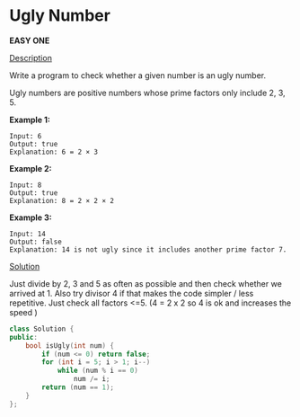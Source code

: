 # Ugly Number

**EASY ONE**

[Description](https://leetcode.com/problems/ugly-number/description/)

Write a program to check whether a given number is an ugly number.

Ugly numbers are positive numbers whose prime factors only include 2, 3, 5.

**Example 1:**
```
Input: 6
Output: true
Explanation: 6 = 2 × 3
```
**Example 2:**
```
Input: 8
Output: true
Explanation: 8 = 2 × 2 × 2
```
**Example 3:**
```
Input: 14
Output: false 
Explanation: 14 is not ugly since it includes another prime factor 7.
```

[Solution](https://leetcode.com/problems/ugly-number/discuss/69214/2-4-lines-every-language)

Just divide by 2, 3 and 5 as often as possible and then check whether we arrived at 1. Also try divisor 4 if that makes the code simpler / less repetitive.
Just check all factors <=5. (4 = 2 x 2 so 4 is ok and increases the speed )

```c++
class Solution {
public:
    bool isUgly(int num) {
        if (num <= 0) return false;
        for (int i = 5; i > 1; i--)
            while (num % i == 0)
                num /= i;
        return (num == 1);
    }
};
```
